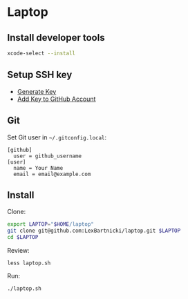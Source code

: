 # Laptop

## Install developer tools
```bash
xcode-select --install
```

## Setup SSH key
- [Generate Key](https://docs.github.com/en/authentication/connecting-to-github-with-ssh/generating-a-new-ssh-key-and-adding-it-to-the-ssh-agent)
- [Add Key to GitHub Account](https://docs.github.com/en/authentication/connecting-to-github-with-ssh/adding-a-new-ssh-key-to-your-github-account)

## Git

Set Git user in `~/.gitconfig.local`:
```
[github]
  user = github_username
[user]
  name = Your Name
  email = email@example.com
```

## Install

Clone:

```bash
export LAPTOP="$HOME/laptop"
git clone git@github.com:LexBartnicki/laptop.git $LAPTOP
cd $LAPTOP
```

Review:

```
less laptop.sh
```

Run:

```
./laptop.sh
```
